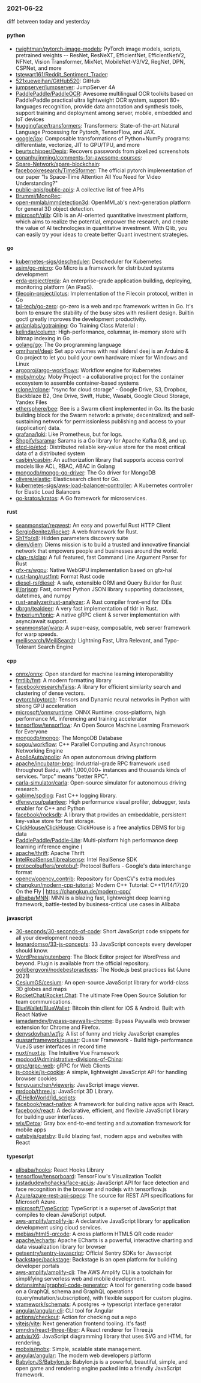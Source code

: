 ### 2021-06-22
diff between today and yesterday

#### python
* [rwightman/pytorch-image-models](https://github.com/rwightman/pytorch-image-models): PyTorch image models, scripts, pretrained weights -- ResNet, ResNeXT, EfficientNet, EfficientNetV2, NFNet, Vision Transformer, MixNet, MobileNet-V3/V2, RegNet, DPN, CSPNet, and more
* [tstewart161/Reddit_Sentiment_Trader](https://github.com/tstewart161/Reddit_Sentiment_Trader): 
* [521xueweihan/GitHub520](https://github.com/521xueweihan/GitHub520):   GitHub
* [jumpserver/jumpserver](https://github.com/jumpserver/jumpserver): JumpServer  4A 
* [PaddlePaddle/PaddleOCR](https://github.com/PaddlePaddle/PaddleOCR): Awesome multilingual OCR toolkits based on PaddlePaddle practical ultra lightweight OCR system, support 80+ languages recognition, provide data annotation and synthesis tools, support training and deployment among server, mobile, embedded and IoT devices
* [huggingface/transformers](https://github.com/huggingface/transformers): Transformers: State-of-the-art Natural Language Processing for Pytorch, TensorFlow, and JAX.
* [google/jax](https://github.com/google/jax): Composable transformations of Python+NumPy programs: differentiate, vectorize, JIT to GPU/TPU, and more
* [beurtschipper/Depix](https://github.com/beurtschipper/Depix): Recovers passwords from pixelized screenshots
* [conanhujinming/comments-for-awesome-courses](https://github.com/conanhujinming/comments-for-awesome-courses): 
* [Spare-Network/spare-blockchain](https://github.com/Spare-Network/spare-blockchain): 
* [facebookresearch/TimeSformer](https://github.com/facebookresearch/TimeSformer): The official pytorch implementation of our paper "Is Space-Time Attention All You Need for Video Understanding?"
* [public-apis/public-apis](https://github.com/public-apis/public-apis): A collective list of free APIs
* [Brummi/MonoRec](https://github.com/Brummi/MonoRec): 
* [open-mmlab/mmdetection3d](https://github.com/open-mmlab/mmdetection3d): OpenMMLab's next-generation platform for general 3D object detection.
* [microsoft/qlib](https://github.com/microsoft/qlib): Qlib is an AI-oriented quantitative investment platform, which aims to realize the potential, empower the research, and create the value of AI technologies in quantitative investment. With Qlib, you can easily try your ideas to create better Quant investment strategies.

#### go
* [kubernetes-sigs/descheduler](https://github.com/kubernetes-sigs/descheduler): Descheduler for Kubernetes
* [asim/go-micro](https://github.com/asim/go-micro): Go Micro is a framework for distributed systems development
* [erda-project/erda](https://github.com/erda-project/erda): An enterprise-grade application building, deploying, monitoring platform (An iPaaS).
* [filecoin-project/lotus](https://github.com/filecoin-project/lotus): Implementation of the Filecoin protocol, written in Go
* [tal-tech/go-zero](https://github.com/tal-tech/go-zero): go-zero is a web and rpc framework written in Go. It's born to ensure the stability of the busy sites with resilient design. Builtin goctl greatly improves the development productivity.
* [ardanlabs/gotraining](https://github.com/ardanlabs/gotraining): Go Training Class Material :
* [kelindar/column](https://github.com/kelindar/column): High-performance, columnar, in-memory store with bitmap indexing in Go
* [golang/go](https://github.com/golang/go): The Go programming language
* [omriharel/deej](https://github.com/omriharel/deej): Set app volumes with real sliders! deej is an Arduino & Go project to let you build your own hardware mixer for Windows and Linux
* [argoproj/argo-workflows](https://github.com/argoproj/argo-workflows): Workflow engine for Kubernetes
* [moby/moby](https://github.com/moby/moby): Moby Project - a collaborative project for the container ecosystem to assemble container-based systems
* [rclone/rclone](https://github.com/rclone/rclone): "rsync for cloud storage" - Google Drive, S3, Dropbox, Backblaze B2, One Drive, Swift, Hubic, Wasabi, Google Cloud Storage, Yandex Files
* [ethersphere/bee](https://github.com/ethersphere/bee): Bee is a Swarm client implemented in Go. Its the basic building block for the Swarm network: a private; decentralized; and self-sustaining network for permissionless publishing and access to your (application) data.
* [grafana/loki](https://github.com/grafana/loki): Like Prometheus, but for logs.
* [Shopify/sarama](https://github.com/Shopify/sarama): Sarama is a Go library for Apache Kafka 0.8, and up.
* [etcd-io/etcd](https://github.com/etcd-io/etcd): Distributed reliable key-value store for the most critical data of a distributed system
* [casbin/casbin](https://github.com/casbin/casbin): An authorization library that supports access control models like ACL, RBAC, ABAC in Golang
* [mongodb/mongo-go-driver](https://github.com/mongodb/mongo-go-driver): The Go driver for MongoDB
* [olivere/elastic](https://github.com/olivere/elastic): Elasticsearch client for Go.
* [kubernetes-sigs/aws-load-balancer-controller](https://github.com/kubernetes-sigs/aws-load-balancer-controller): A Kubernetes controller for Elastic Load Balancers
* [go-kratos/kratos](https://github.com/go-kratos/kratos): A Go framework for microservices.

#### rust
* [seanmonstar/reqwest](https://github.com/seanmonstar/reqwest): An easy and powerful Rust HTTP Client
* [SergioBenitez/Rocket](https://github.com/SergioBenitez/Rocket): A web framework for Rust.
* [Sh1Yo/x8](https://github.com/Sh1Yo/x8): Hidden parameters discovery suite
* [diem/diem](https://github.com/diem/diem): Diems mission is to build a trusted and innovative financial network that empowers people and businesses around the world.
* [clap-rs/clap](https://github.com/clap-rs/clap): A full featured, fast Command Line Argument Parser for Rust
* [gfx-rs/wgpu](https://github.com/gfx-rs/wgpu): Native WebGPU implementation based on gfx-hal
* [rust-lang/rustfmt](https://github.com/rust-lang/rustfmt): Format Rust code
* [diesel-rs/diesel](https://github.com/diesel-rs/diesel): A safe, extensible ORM and Query Builder for Rust
* [ijl/orjson](https://github.com/ijl/orjson): Fast, correct Python JSON library supporting dataclasses, datetimes, and numpy
* [rust-analyzer/rust-analyzer](https://github.com/rust-analyzer/rust-analyzer): A Rust compiler front-end for IDEs
* [dbrgn/tealdeer](https://github.com/dbrgn/tealdeer): A very fast implementation of tldr in Rust.
* [hyperium/tonic](https://github.com/hyperium/tonic): A native gRPC client & server implementation with async/await support.
* [seanmonstar/warp](https://github.com/seanmonstar/warp): A super-easy, composable, web server framework for warp speeds.
* [meilisearch/MeiliSearch](https://github.com/meilisearch/MeiliSearch): Lightning Fast, Ultra Relevant, and Typo-Tolerant Search Engine

#### cpp
* [onnx/onnx](https://github.com/onnx/onnx): Open standard for machine learning interoperability
* [fmtlib/fmt](https://github.com/fmtlib/fmt): A modern formatting library
* [facebookresearch/faiss](https://github.com/facebookresearch/faiss): A library for efficient similarity search and clustering of dense vectors.
* [pytorch/pytorch](https://github.com/pytorch/pytorch): Tensors and Dynamic neural networks in Python with strong GPU acceleration
* [microsoft/onnxruntime](https://github.com/microsoft/onnxruntime): ONNX Runtime: cross-platform, high performance ML inferencing and training accelerator
* [tensorflow/tensorflow](https://github.com/tensorflow/tensorflow): An Open Source Machine Learning Framework for Everyone
* [mongodb/mongo](https://github.com/mongodb/mongo): The MongoDB Database
* [sogou/workflow](https://github.com/sogou/workflow): C++ Parallel Computing and Asynchronous Networking Engine
* [ApolloAuto/apollo](https://github.com/ApolloAuto/apollo): An open autonomous driving platform
* [apache/incubator-brpc](https://github.com/apache/incubator-brpc): Industrial-grade RPC framework used throughout Baidu, with 1,000,000+ instances and thousands kinds of services. "brpc" means "better RPC".
* [carla-simulator/carla](https://github.com/carla-simulator/carla): Open-source simulator for autonomous driving research.
* [gabime/spdlog](https://github.com/gabime/spdlog): Fast C++ logging library.
* [dfeneyrou/palanteer](https://github.com/dfeneyrou/palanteer): High performance visual profiler, debugger, tests enabler for C++ and Python
* [facebook/rocksdb](https://github.com/facebook/rocksdb): A library that provides an embeddable, persistent key-value store for fast storage.
* [ClickHouse/ClickHouse](https://github.com/ClickHouse/ClickHouse): ClickHouse is a free analytics DBMS for big data
* [PaddlePaddle/Paddle-Lite](https://github.com/PaddlePaddle/Paddle-Lite): Multi-platform high performance deep learning inference engine (
* [apache/thrift](https://github.com/apache/thrift): Apache Thrift
* [IntelRealSense/librealsense](https://github.com/IntelRealSense/librealsense): Intel RealSense SDK
* [protocolbuffers/protobuf](https://github.com/protocolbuffers/protobuf): Protocol Buffers - Google's data interchange format
* [opencv/opencv_contrib](https://github.com/opencv/opencv_contrib): Repository for OpenCV's extra modules
* [changkun/modern-cpp-tutorial](https://github.com/changkun/modern-cpp-tutorial):  Modern C++ Tutorial: C++11/14/17/20 On the Fly | https://changkun.de/modern-cpp/
* [alibaba/MNN](https://github.com/alibaba/MNN): MNN is a blazing fast, lightweight deep learning framework, battle-tested by business-critical use cases in Alibaba

#### javascript
* [30-seconds/30-seconds-of-code](https://github.com/30-seconds/30-seconds-of-code): Short JavaScript code snippets for all your development needs
* [leonardomso/33-js-concepts](https://github.com/leonardomso/33-js-concepts):  33 JavaScript concepts every developer should know.
* [WordPress/gutenberg](https://github.com/WordPress/gutenberg): The Block Editor project for WordPress and beyond. Plugin is available from the official repository.
* [goldbergyoni/nodebestpractices](https://github.com/goldbergyoni/nodebestpractices):  The Node.js best practices list (June 2021)
* [CesiumGS/cesium](https://github.com/CesiumGS/cesium): An open-source JavaScript library for world-class 3D globes and maps 
* [RocketChat/Rocket.Chat](https://github.com/RocketChat/Rocket.Chat): The ultimate Free Open Source Solution for team communications.
* [BlueWallet/BlueWallet](https://github.com/BlueWallet/BlueWallet): Bitcoin thin client for iOS & Android. Built with React Native
* [iamadamdev/bypass-paywalls-chrome](https://github.com/iamadamdev/bypass-paywalls-chrome): Bypass Paywalls web browser extension for Chrome and Firefox.
* [denysdovhan/wtfjs](https://github.com/denysdovhan/wtfjs):  A list of funny and tricky JavaScript examples
* [quasarframework/quasar](https://github.com/quasarframework/quasar): Quasar Framework - Build high-performance VueJS user interfaces in record time
* [nuxt/nuxt.js](https://github.com/nuxt/nuxt.js): The Intuitive Vue Framework
* [modood/Administrative-divisions-of-China](https://github.com/modood/Administrative-divisions-of-China):      
* [grpc/grpc-web](https://github.com/grpc/grpc-web): gRPC for Web Clients
* [js-cookie/js-cookie](https://github.com/js-cookie/js-cookie): A simple, lightweight JavaScript API for handling browser cookies
* [fengyuanchen/viewerjs](https://github.com/fengyuanchen/viewerjs): JavaScript image viewer.
* [mrdoob/three.js](https://github.com/mrdoob/three.js): JavaScript 3D Library.
* [JDHelloWorld/jd_scripts](https://github.com/JDHelloWorld/jd_scripts): 
* [facebook/react-native](https://github.com/facebook/react-native): A framework for building native apps with React.
* [facebook/react](https://github.com/facebook/react): A declarative, efficient, and flexible JavaScript library for building user interfaces.
* [wix/Detox](https://github.com/wix/Detox): Gray box end-to-end testing and automation framework for mobile apps
* [gatsbyjs/gatsby](https://github.com/gatsbyjs/gatsby): Build blazing fast, modern apps and websites with React

#### typescript
* [alibaba/hooks](https://github.com/alibaba/hooks): React Hooks Library
* [tensorflow/tensorboard](https://github.com/tensorflow/tensorboard): TensorFlow's Visualization Toolkit
* [justadudewhohacks/face-api.js](https://github.com/justadudewhohacks/face-api.js): JavaScript API for face detection and face recognition in the browser and nodejs with tensorflow.js
* [Azure/azure-rest-api-specs](https://github.com/Azure/azure-rest-api-specs): The source for REST API specifications for Microsoft Azure.
* [microsoft/TypeScript](https://github.com/microsoft/TypeScript): TypeScript is a superset of JavaScript that compiles to clean JavaScript output.
* [aws-amplify/amplify-js](https://github.com/aws-amplify/amplify-js): A declarative JavaScript library for application development using cloud services.
* [mebjas/html5-qrcode](https://github.com/mebjas/html5-qrcode): A cross platform HTML5 QR code reader
* [apache/echarts](https://github.com/apache/echarts): Apache ECharts is a powerful, interactive charting and data visualization library for browser
* [getsentry/sentry-javascript](https://github.com/getsentry/sentry-javascript): Official Sentry SDKs for Javascript
* [backstage/backstage](https://github.com/backstage/backstage): Backstage is an open platform for building developer portals
* [aws-amplify/amplify-cli](https://github.com/aws-amplify/amplify-cli): The AWS Amplify CLI is a toolchain for simplifying serverless web and mobile development.
* [dotansimha/graphql-code-generator](https://github.com/dotansimha/graphql-code-generator): A tool for generating code based on a GraphQL schema and GraphQL operations (query/mutation/subscription), with flexible support for custom plugins.
* [vramework/schemats](https://github.com/vramework/schemats): A postgres -> typescript interface generator
* [angular/angular-cli](https://github.com/angular/angular-cli): CLI tool for Angular
* [actions/checkout](https://github.com/actions/checkout): Action for checking out a repo
* [vitejs/vite](https://github.com/vitejs/vite): Next generation frontend tooling. It's fast!
* [pmndrs/react-three-fiber](https://github.com/pmndrs/react-three-fiber):  A React renderer for Three.js
* [antvis/X6](https://github.com/antvis/X6):  JavaScript diagramming library that uses SVG and HTML for rendering.
* [mobxjs/mobx](https://github.com/mobxjs/mobx): Simple, scalable state management.
* [angular/angular](https://github.com/angular/angular): The modern web developers platform
* [BabylonJS/Babylon.js](https://github.com/BabylonJS/Babylon.js): Babylon.js is a powerful, beautiful, simple, and open game and rendering engine packed into a friendly JavaScript framework.
